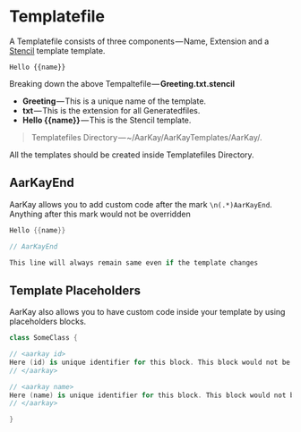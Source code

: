 # Templatefile

A Templatefile consists of three components — Name, Extension and a [Stencil](https://github.com/kylef/Stencil) template template.

```
Hello {{name}}
```

Breaking down the above Tempaltefile — **Greeting.txt.stencil**
- **Greeting** — This is a unique name of the template.
- **txt** — This is the extension for all Generatedfiles.
- **Hello {{name}}** — This is the Stencil template.

> Templatefiles Directory — ~/AarKay/AarKayTemplates/AarKay/.

All the templates should be created inside Templatefiles Directory.

## AarKayEnd

AarKay allows you to add custom code after the mark `\n(.*)AarKayEnd`. Anything after this mark would not be overridden

```swift
Hello {{name}}

// AarKayEnd

This line will always remain same even if the template changes
```

## Template Placeholders

AarKay also allows you to have custom code inside your template by using placeholders blocks.

```swift
class SomeClass {

// <aarkay id>
Here (id) is unique identifier for this block. This block would not be overridden.
// </aarkay>

// <aarkay name>
Here (name) is unique identifier for this block. This block would not be overridden.
// </aarkay>

}
```
